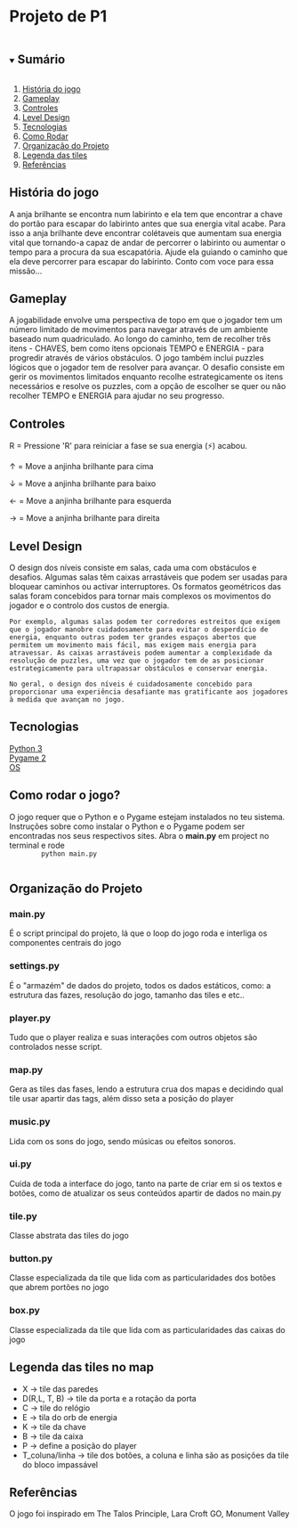 # Projeto de P1

<!-- TABLE OF CONTENTS -->
<details open="open">
  <summary><h2 style="display: inline-block">Sumário</h2></summary>
  <ol>
    <li><a href="#game-history">História do jogo</a></li>
    <li><a href="#gameplay">Gameplay</a></li>
    <li><a href="#controles">Controles</a></li>
    <li><a href="#level-design">Level Design</a></li>
    <li><a href="#tecnologies">Tecnologias</a></li>
    <li><a href="#how-to-run">Como Rodar</a></li>
    <li><a href="#code-organization">Organização do Projeto</a></li>
    <li><a href="#tiles-labels">Legenda das tiles</a></li>
    <li><a href="#references">Referências</a></li>
  </ol>
</details>

<h2 id="game-history">
	História do jogo
</h2>
<p>
	A anja brilhante se encontra num labirinto e ela tem que encontrar a chave do portão para escapar do labirinto antes que sua energia vital acabe. Para isso a anja brilhante deve encontrar colétaveis que aumentam sua energia vital que tornando-a capaz de andar de percorrer o labirinto ou aumentar o tempo para a procura da sua escapatória. Ajude ela guiando o caminho que ela deve percorrer para escapar do labirinto. Conto com voce para essa missão...
</p>

## Gameplay

<p>
	A jogabilidade envolve uma perspectiva de topo em que o jogador tem um número limitado de movimentos para navegar através de um ambiente baseado num quadriculado. Ao longo do caminho, tem de recolher três itens - CHAVES, bem como itens opcionais TEMPO e ENERGIA - para progredir através de vários obstáculos. O jogo também inclui puzzles lógicos que o jogador tem de resolver para avançar. O desafio consiste em gerir os movimentos limitados enquanto recolhe estrategicamente os itens necessários e resolve os puzzles, com a opção de escolher se quer ou não recolher TEMPO e ENERGIA para ajudar no seu progresso.
</p>

## Controles

<p>
	R  = Pressione 'R' para reiniciar a fase se sua energia (⚡) acabou.
</p>
<p>
	↑  = Move a anjinha brilhante para cima
</p>
<p>
	↓  = Move a anjinha brilhante para baixo
</p>
<p>
	←  = Move a anjinha brilhante para esquerda
</p>
<p>
	→  = Move a anjinha brilhante para direita
</p>

## Level Design

<p>
	O design dos níveis consiste em salas, cada uma com obstáculos e desafios. Algumas salas têm caixas arrastáveis que podem ser usadas para bloquear caminhos ou activar interruptores. Os formatos geométricos das salas foram concebidos para tornar mais complexos os movimentos do jogador e o controlo dos custos de energia.

    Por exemplo, algumas salas podem ter corredores estreitos que exigem que o jogador manobre cuidadosamente para evitar o desperdício de energia, enquanto outras podem ter grandes espaços abertos que permitem um movimento mais fácil, mas exigem mais energia para atravessar. As caixas arrastáveis podem aumentar a complexidade da resolução de puzzles, uma vez que o jogador tem de as posicionar estrategicamente para ultrapassar obstáculos e conservar energia.

    No geral, o design dos níveis é cuidadosamente concebido para proporcionar uma experiência desafiante mas gratificante aos jogadores à medida que avançam no jogo.

</p>

<h2 id="tecnologies">Tecnologias</h2>

<a href="https://www.python.org">
 Python 3
</a>
<br>
<a href="https://www.pygame.org/wiki/GettingStarted">
Pygame 2
</a>
<br>
<a href="">OS</a>

<!-- ## Como rodar o jogo? -->
<h2 id="how-to-run">Como rodar o jogo?</h2>
<p>
	O jogo requer que o Python e o Pygame estejam instalados no teu sistema. Instruções sobre como instalar o Python e o Pygame podem ser encontradas nos seus respectivos sites. Abra o <strong>main.py</strong> em project no terminal e rode 
	<code>
		python main.py
	</code>

</p>

<h2 id="code-organization">Organização do Projeto</h2>

<h3>main.py</h3>
<p>
		É o script principal do projeto, lá que o loop do jogo roda e interliga os componentes centrais do jogo
</p>

<h3>settings.py</h3> 
<p>
		É o "armazém" de dados do projeto, todos os dados estáticos, como: a estrutura das fazes, resolução do jogo, tamanho das tiles e etc..
</p>

<h3>player.py</h3>
<p>
	Tudo que o player realiza e suas interações com outros objetos são controlados nesse script.
</p>

<h3>map.py</h3>
<p>Gera as tiles das fases, lendo a estrutura crua dos mapas e decidindo qual tile usar apartir das tags, além disso seta a posição do player</p>

<h3>music.py</h3>
<p>Lida com os sons do jogo, sendo músicas ou efeitos sonoros.</p>

<h3>ui.py</h3>
<p>Cuida de toda a interface do jogo, tanto na parte de criar em si os textos e botões, como de atualizar os seus conteúdos apartir de dados no main.py
</p>

<h3>tile.py</h3>
<p>Classe abstrata das tiles do jogo</p>

<h3>button.py</h3>
<p>Classe especializada da tile que lida com as particularidades dos botões que abrem portões no jogo
</p>

<h3>box.py</h3>
<p>Classe especializada da tile que lida com as particularidades das caixas do jogo</p>

<h2 id="tiles-labels">Legenda das tiles no map</h2>
<ul>
<li>X -> tile das paredes</li>
<li>D(R,L, T, B) -> tile da porta e a rotação da porta</li>
<li>C -> tile do relógio</li>
<li>E -> tila do orb de energia</li>
<li>K -> tile da chave</li>
<li>B -> tile da caixa</li>
<li>P -> define a posição do player</li>
<li>T_coluna/linha -> tile dos botões, a coluna e linha são as posições da tile do bloco impassável</li>
</ul>

<h2 id="references">Referências</h2>
<p>
	O jogo foi inspirado em The Talos Principle, Lara Croft GO, Monument Valley
</p>
